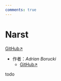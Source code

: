 ```yaml
---
comments: true
---
```

# Narst

[GitHub↗](https://github.com/ntoxeg/narst)

- 作者：*Adrian Borucki*
  - [GitHub↗](https://github.com/ntoxeg)

todo
